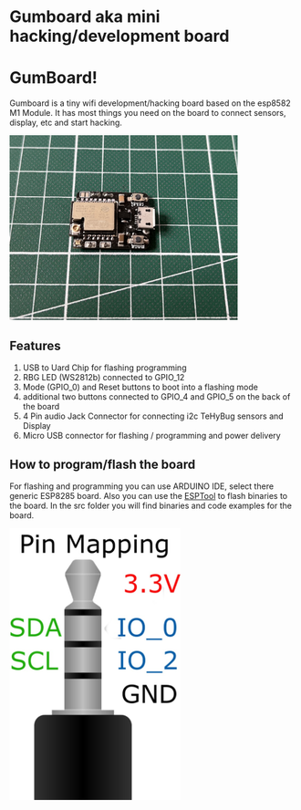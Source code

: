 # Gumboard aka mini hacking/development board

# GumBoard!

Gumboard is a tiny wifi development/hacking board based on the esp8582 M1 Module. It has most things you need on the  board to connect sensors, display, etc and start hacking.

<img src="https://github.com/gumslone/tehybug/blob/master/gumboard/images/dwc.jpg?raw=true" width="400">


## Features

 1. USB to Uard Chip for flashing programming
 2. RBG LED (WS2812b) connected to GPIO_12
 3. Mode (GPIO_0) and Reset buttons to boot into a flashing mode
 4. additional two buttons connected to GPIO_4 and GPIO_5 on the back of the board
 5. 4 Pin audio Jack Connector for connecting i2c TeHyBug sensors and Display
 6. Micro USB connector for flashing / programming and power delivery


## How to program/flash the board

For flashing and programming you can use ARDUINO IDE, select there generic ESP8285 board.
Also you can use the [ESPTool](https://github.com/espressif/esptool) to flash binaries to the board.
In the src folder you will find binaries and code examples for the board.


<img src="https://github.com/gumslone/tehybug/blob/master/gumboard/images/3.5mm_jack_plug_4i.svg_mapping.jpg?raw=true" width="300">
